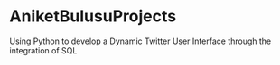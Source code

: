 # AniketBulusuProjects
Using Python to develop a Dynamic Twitter User Interface through the integration of SQL
